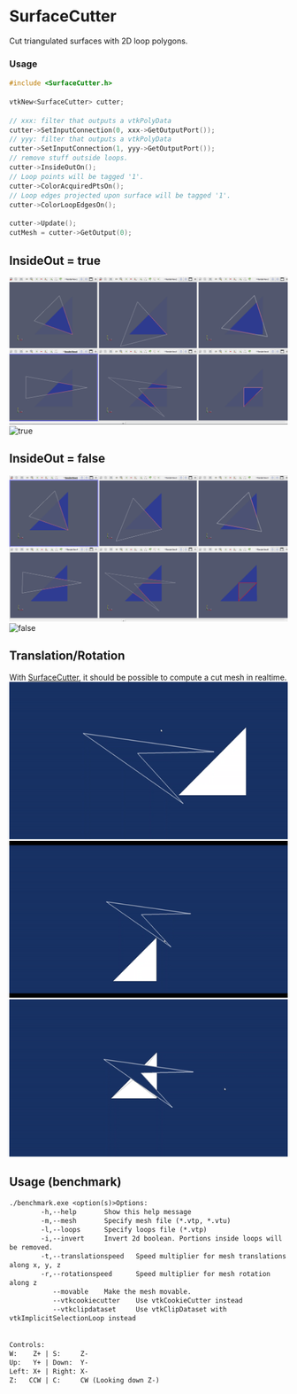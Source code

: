 # SurfaceCutter
Cut triangulated surfaces with 2D loop polygons.

### Usage
```c++
#include <SurfaceCutter.h>

vtkNew<SurfaceCutter> cutter;

// xxx: filter that outputs a vtkPolyData
cutter->SetInputConnection(0, xxx->GetOutputPort());
// yyy: filter that outputs a vtkPolyData
cutter->SetInputConnection(1, yyy->GetOutputPort());
// remove stuff outside loops.
cutter->InsideOutOn();
// Loop points will be tagged '1'. 
cutter->ColorAcquiredPtsOn();
// Loop edges projected upon surface will be tagged '1'.
cutter->ColorLoopEdgesOn();

cutter->Update();
cutMesh = cutter->GetOutput(0); 

```

## InsideOut = true
![InsideOut = true](illustrations/testInsideOutTrue.png)
![true](illustrations/inOutTrue.gif)

## InsideOut = false
![InsideOut = true](illustrations/testInsideOutFalse.png)
![false](illustrations/inOutFalse.gif)

## Translation/Rotation
With [SurfaceCutter](https://github.com/jaswantp/SurfaceCutter), it should be possible to
compute a cut mesh in realtime.
![Translationx](illustrations/translationx.gif)
![Translationy](illustrations/translationy.gif)
![rotation](illustrations/rotation.gif)


## Usage (benchmark)
```
./benchmark.exe <option(s)>Options:
        -h,--help       Show this help message
        -m,--mesh       Specify mesh file (*.vtp, *.vtu)
        -l,--loops      Specify loops file (*.vtp)
        -i,--invert     Invert 2d boolean. Portions inside loops will be removed.
        -t,--translationspeed   Speed multiplier for mesh translations along x, y, z
        -r,--rotationspeed      Speed multiplier for mesh rotation along z
           --movable    Make the mesh movable.
           --vtkcookiecutter    Use vtkCookieCutter instead
           --vtkclipdataset     Use vtkClipDataset with vtkImplicitSelectionLoop instead


Controls:
W:    Z+ | S:     Z-
Up:   Y+ | Down:  Y-
Left: X+ | Right: X-
Z:   CCW | C:     CW (Looking down Z-)
```
